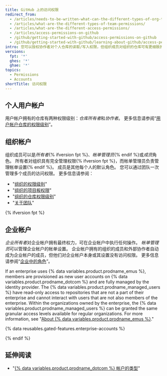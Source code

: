 ```yaml
---
title: GitHub 上的访问权限
redirect_from:
  - /articles/needs-to-be-written-what-can-the-different-types-of-org-team-permissions-do/
  - /articles/what-are-the-different-types-of-team-permissions/
  - /articles/what-are-the-different-access-permissions/
  - /articles/access-permissions-on-github
  - /github/getting-started-with-github/access-permissions-on-github
  - /github/getting-started-with-github/learning-about-github/access-permissions-on-github
intro: 您可以授权协作者对个人仓库的读取/写入权限，但组织成员对组织的仓库可有更细致的访问权限。
versions:
  fpt: '*'
  ghes: '*'
  ghae: '*'
topics:
  - Permissions
  - Accounts
shortTitle: 访问权限
---
```


## 个人用户帐户

用户帐户拥有的仓库有两种权限级别：*仓库所有者*和*协作者*。 更多信息请参阅“[用户帐户仓库的权限级别](/articles/permission-levels-for-a-user-account-repository)”。

## 组织帐户

组织成员可以是*所有者*{% ifversion fpt %}、*帐单管理员*{% endif %}或*成员*角色。 所有者对组织具有完全管理权限{% ifversion fpt %}，而帐单管理员负责管理帐单设置{% endif %}。 成员是其他每个人的默认角色。 您可以通过团队一次管理多个成员的访问权限。 更多信息请参阅：
- "[组织的权限级别](/articles/permission-levels-for-an-organization)"
- "[组织的项目板权限](/articles/project-board-permissions-for-an-organization)"
- "[组织的仓库权限级别](/articles/repository-permission-levels-for-an-organization)"
- "[关于团队](/articles/about-teams)"

{% ifversion fpt %}

## 企业帐户

*企业所有者*对企业帐户拥有最终权力，可在企业帐户中执行任何操作。 *帐单管理员*可以管理企业帐户的帐单设置。 企业帐户拥有的组织的成员和外部协作者自动成为企业帐户的成员，但他们对企业帐户本身或其设置没有访问权限。 更多信息请参阅“[企业中的角色](/github/setting-up-and-managing-your-enterprise/roles-in-an-enterprise)”。

If an enterprise uses {% data variables.product.prodname_emus %}, members are provisioned as new user accounts on {% data variables.product.prodname_dotcom %} and are fully managed by the identity provider. The {% data variables.product.prodname_managed_users %} have read-only access to repositories that are not a part of their enterprise and cannot interact with users that are not also members of the enterprise. Within the organizations owned by the enterprise, the {% data variables.product.prodname_managed_users %} can be granted the same granular access levels available for regular organizations. For more information, see "[About {% data variables.product.prodname_emus %}](/github/setting-up-and-managing-your-enterprise/managing-your-enterprise-users-with-your-identity-provider/about-enterprise-managed-users)."

{% data reusables.gated-features.enterprise-accounts %}

{% endif %}

## 延伸阅读

- "[{% data variables.product.prodname_dotcom %} 帐户的类型](/articles/types-of-github-accounts)"
